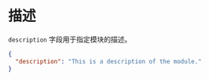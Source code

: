 # 描述

`description` 字段用于指定模块的描述。

```json
{
  "description": "This is a description of the module."
}
```
